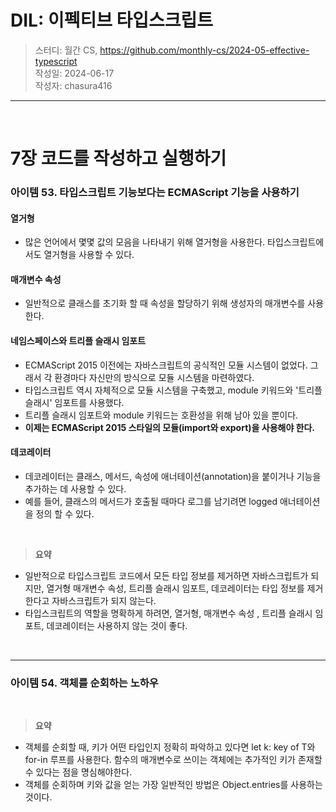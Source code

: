 # DIL: 이펙티브 타입스크립트

> 스터디: 월간 CS, https://github.com/monthly-cs/2024-05-effective-typescript  
> 작성일: 2024-06-17  
> 작성자: chasura416

---
<br />

# 7장 코드를 작성하고 실행하기

### 아이템 53. 타입스크립트 기능보다는 ECMAScript 기능을 사용하기

#### 열거형
- 많은 언어에서 몇몇 값의 모음을 나타내기 위해 열거형을 사용한다. 타입스크립트에서도 열거형을 사용할 수 있다.

#### 매개변수 속성
- 일반적으로 클래스를 초기화 할 때 속성을 할당하기 위해 생성자의 매개변수를 사용한다.

#### 네임스페이스와 트리플 슬래시 임포트
- ECMAScript 2015 이전에는 자바스크립트의 공식적인 모듈 시스템이 없었다. 그래서 각 환경마다 자신만의 방식으로 모듈 시스템을 마련하였다.
- 타입스크립트 역시 자체적으로 모듈 시스템을 구축했고, module 키워드와 '트리플 슬래시' 임포트를 사용했다.
- 트리플 슬래시 임포트와 module 키워드는 호환성을 위해 남아 있을 뿐이다.
- **이제는 ECMAScript 2015 스타일의 모듈(import와 export)을 사용해야 한다.**

#### 데코레이터
- 데코레이터는 클래스, 메서드, 속성에 애너테이션(annotation)을 붙이거나 기능을 추가하는 데 사용할 수 있다.
- 예를 들어, 클래스의 메서드가 호출될 때마다 로그를 남기려면 logged 애너테이션을 정의 할 수 있다.

<br />

> **요약**
- 일반적으로 타입스크립트 코드에서 모든 타입 정보를 제거하면 자바스크립트가 되지만, 열거형 매개변수 속성, 트리플 슬래시 임포트, 데코레이터는 타입 정보를 제거한다고 자바스크립트가 되지 않는다.
- 타입스크립트의 역할을 명확하게 하려면, 열거형, 매개변수 속성 , 트리플 슬래시 임포트, 데코레이터는 사용하지 않는 것이 좋다.

<br />

---

### 아이템 54. 객체를 순회하는 노하우

<br />

> **요약**
- 객체를 순회할 때, 키가 어떤 타입인지 정확히 파악하고 있다면 let k: key of T와 for-in 루프를 사용한다. 함수의 매개변수로 쓰이는 객체에는 추가적인 키가 존재할 수 있다는 점을 명심해야한다.
- 객체를 순회하며 키와 값을 얻는 가장 일반적인 방법은 Object.entries를 사용하는 것이다.
